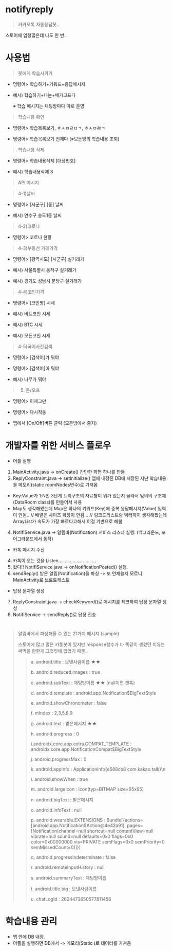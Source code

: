 # notifyreply

>카카오톡 자동응답봇.. 



스토어에 엄청많은데 나도 한 번..







# 사용법

> 봇에게 학습시키기 

- 명령어> 학습하기+키워드+응답메시지 

- 예시) 학습하기+나는+배가고프다 

  ※ 학습 메시지는 채팅방마다 따로 운영 
 
 
 
 
 
> 학습내용 확인 

- 명령어> 학습목록보기, ㅎㅅㅁㄹㅂㄱ, ㅎㅅㅁㄼㄱ 

- 명령어> 학습목록보기 전체다   (※모든방의 학습내용 조회) 




> 학습내용 삭제 

- 명령어> 학습내용삭제 [대상번호] 

- 예시) 학습내용삭제 3 




> API 메시지 

>4-1)날씨 

- 명령어> [시군구] [동] 날씨 

- 예시) 연수구 송도1동 날씨 




>4-2)코로나  

- 명령어> 코로나 현황 




>4-3)부동산 거래가격 

- 명령어> [광역시도] [시군구] 실거래가 

- 예시) 서울특별시 동작구 실거래가 

- 예시) 경기도 성남시 분당구 실거래가 




>4-4)코인가격 

- 명령어> [코인명] 시세 

- 예시) 비트코인 시세 

- 예시) BTC 시세 

- 예시) 모든코인 시세 




>4-5)국어사전검색 

- 명령어> [검색어]가 뭐야 

- 명령어> [검색어]이 뭐야 

- 예시) 나무가 뭐야 




>5. 온/오프 

- 명령어> 이제그만 

- 명령어> 다시작동 

- 앱에서 [On/Off]버튼 클릭 (모든방에서 중지) 


# 개발자를 위한 서비스 플로우
- 어플 실행
 1. MainActivity.java -> onCreate() 간단한 화면 하나를 만듦
 2. ReplyConstraint.java -> setInitialize() 앱에 내장된 DB에 저장된 지난 학습내용을 메모리(static roomNodes변수)로 가져옴
- Key:Value가 1:N인 3단계 트리구조의 자료형이 뭐가 있는지 몰라서 임의의 구조체(DataRoom<Generic T> class)를 만들어서 사용
- Map도 생각해봤는데 Map은 하나의 키워드(Key)에 중복 응답메시지(Value) 입력이 안됨.. // 배열은 사이즈 확장이 안됨... // 링크드리스트랑 벡터까지 생각해봤는데 ArrayList가 속도가 가장 빠르다고해서 이걸 기반으로 해봄
 4. NotifiService.java -> 알림바(Notification) 서비스 리스너 실행. (백그라운드, 포어그라운드에서 동작)
- 카톡 메시지 수신
 4. 카톡이 오는 것을 Listen.... ............. ...... ...
 5. 왔다!! NotifiService.java -> onNotificationPosted() 실행.
 6. sendReply() 받은 알림(Notification)을 파싱 -> 또 언제쓸지 모르니 MainActivity로 브로트캐스트
- 답장 문자열 생성
 7. ReplyConstraint.java ->  checkKeyword()로 메시지를 체크하여 답장 문자열 생성
 8. NotifiService -> sendReply()로 답장 전송 


# 
> 알림바에서 파싱해올 수 있는 21가지 메시지 (sample)
> 
> 스토어에 많고 많은 카톳봇이 있지만 response함수가 다 똑같이 생겼던 이유는 써먹을 만한게 그것밖에 없었기 때문.. 
 >>a. android.title : 보낸사람이름 ★★
 >>
 >>b. android.reduced.images : true
 >>
 >>c. android.subText : 채팅방이름 ★★ (null이면 갠톡)
 >>
 >>d. android.template : android.app.Notification$BigTextStyle
 >>
 >>e. android.showChronometer : false
 >>
 >>f. mIndex : 2,3,5,8,9
 >>
 >>g. android.text : 받은메시지 ★★
 >>
 >>h. android.progress : 0
 >>
 >>i.androidx.core.app.extra.COMPAT_TEMPLATE : androidx.core.app.NotificationCompat$BigTextStyle
 >>
 >>j. android.progressMax : 0
 >>
 >>k. android.appInfo : ApplicationInfo{e588cb8 com.kakao.talk}\n
 >>
 >>l. android.showWhen : true
 >>
 >>m. android.largeIcon : Icon(typ=BITMAP size=95x95)
 >>
 >>n. android.bigText : 받은메시지
 >>
 >>o. android.infoText : null
 >>
 >>p. android.wearable.EXTENSIONS : Bundle[{actions=[android.app.Notification$Action@4e42a91], pages=[Notification(channel=null shortcut=null contentView=null vibrate=null sound=null defaults=0x0 flags=0x0 color=0x00000000 vis=PRIVATE semFlags=0x0 semPriority=0 semMissedCount=0)]}]
 >>
 >>q. android.progressIndeterminate : false
 >>
 >>r. android.remoteInputHistory : null
 >>
 >>s. android.summaryText : 채팅방이름
 >>
 >>t. android.title.big : 보낸사람이름
 >>
 >>u. chatLogId : 2624473650577811456
 >>

# 학습내용 관리
 - 앱 안에 DB 내장.
 - 어플을 실행하면 DB에서 -> 메모리(Static )로 데이터를 가져옴
